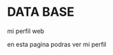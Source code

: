
# DATA  BASE

mi perfil web 

 en esta pagina podras ver mi perfil 
                              
                                                             

   
       
                        
             
          


 
